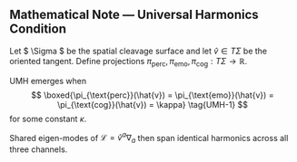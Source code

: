 ## Mathematical Note — Universal Harmonics Condition

Let $ \Sigma $ be the spatial cleavage surface and let $\hat{v} \in T\Sigma$ be the oriented tangent.
Define projections
$\pi_{\text{perc}}, \pi_{\text{emo}}, \pi_{\text{cog}} : T\Sigma \to \mathbb{R}$.

UMH emerges when
$$
\boxed{\pi_{\text{perc}}(\hat{v}) = \pi_{\text{emo}}(\hat{v}) = \pi_{\text{cog}}(\hat{v}) = \kappa}
\tag{UMH-1}
$$
for some constant $\kappa$.

Shared eigen-modes of
$\mathcal{L} = \hat{v}^a \nabla_a$
then span identical harmonics across all three channels.
